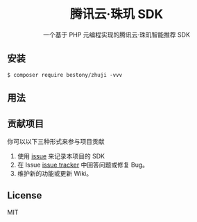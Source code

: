 <h1 align="center"> 腾讯云·珠玑 SDK </h1>

<p align="center"> 一个基于 PHP 元编程实现的腾讯云·珠玑智能推荐 SDK </p>

## 安装

```shell
$ composer require bestony/zhuji -vvv
```

## 用法

## 贡献项目

你可以以下三种形式来参与项目贡献

1. 使用 [issue](https://github.com/bestony/zhuji/issues) 来记录本项目的 SDK
2. 在 Issue [issue tracker](https://github.com/bestony/zhuji/issues) 中回答问题或修复 Bug。
3. 维护新的功能或更新 Wiki。

## License

MIT
